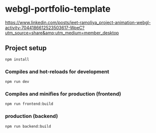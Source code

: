 # webgl-portfolio-template
https://www.linkedin.com/posts/jeet-ramoliya_project-animation-webgl-activity-7044186612523503617-WpeC?utm_source=share&amp;utm_medium=member_desktop


## Project setup
```
npm install
```

### Compiles and hot-reloads for development
```
npm run dev
```

### Compiles and minifies for production (frontend)
```
npm run frontend:build
```

### production (backend)
```
npm run backend:build
```
